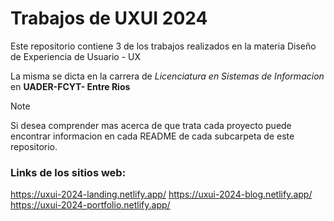 # Trabajos de UXUI 2024
Este repositorio contiene 3 de los trabajos realizados en la materia Diseño de Experiencia de Usuario - UX


La misma se dicta en la carrera de _Licenciatura en Sistemas de Informacion_ en **UADER-FCYT- Entre Rios**


> [!NOTE]  
> Si desea comprender mas acerca de que trata cada proyecto puede encontrar informacion en cada README de cada subcarpeta de este repositorio.

### Links de los sitios web:

https://uxui-2024-landing.netlify.app/
https://uxui-2024-blog.netlify.app/
https://uxui-2024-portfolio.netlify.app/